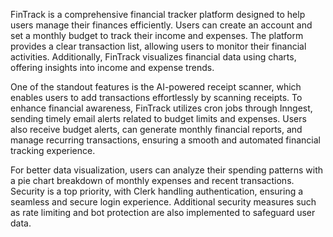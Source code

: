 FinTrack is a comprehensive financial tracker platform designed to help users manage their finances efficiently. Users can create an account and set a monthly budget to track their income and expenses. The platform provides a clear transaction list, allowing users to monitor their financial activities. Additionally, FinTrack visualizes financial data using charts, offering insights into income and expense trends.

One of the standout features is the AI-powered receipt scanner, which enables users to add transactions effortlessly by scanning receipts. To enhance financial awareness, FinTrack utilizes cron jobs through Inngest, sending timely email alerts related to budget limits and expenses. Users also receive budget alerts, can generate monthly financial reports, and manage recurring transactions, ensuring a smooth and automated financial tracking experience.

For better data visualization, users can analyze their spending patterns with a pie chart breakdown of monthly expenses and recent transactions. Security is a top priority, with Clerk handling authentication, ensuring a seamless and secure login experience. Additional security measures such as rate limiting and bot protection are also implemented to safeguard user data.
